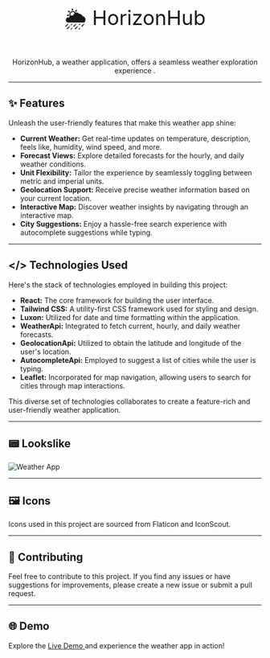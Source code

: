 <p align="center" style="font-size: 40px;">🌦️ HorizonHub</p>
<p align="center" >HorizonHub, a weather application, offers a seamless weather exploration experience .</p>

- - -

## ✨ Features

Unleash the user-friendly features that make this weather app shine:

- **Current Weather:** Get real-time updates on temperature, description, feels like, humidity, wind speed, and more.
- **Forecast Views:** Explore detailed forecasts for the hourly, and daily weather conditions.
- **Unit Flexibility:** Tailor the experience by seamlessly toggling between metric and imperial units.
- **Geolocation Support:** Receive precise weather information based on your current location.
- **Interactive Map:** Discover weather insights by navigating through an interactive map.
- **City Suggestions:** Enjoy a hassle-free search experience with autocomplete suggestions while typing.


- - -
## </> Technologies Used

Here's the stack of technologies employed in building this project:

- **React:** The core framework for building the user interface.
- **Tailwind CSS:** A utility-first CSS framework used for styling and design.
- **Luxon:** Utilized for date and time formatting within the application.
- **WeatherApi:** Integrated to fetch current, hourly, and daily weather forecasts.
- **GeolocationApi:** Utilized to obtain the latitude and longitude of the user's location.
- **AutocompleteApi:** Employed to suggest a list of cities while the user is typing.
- **Leaflet:** Incorporated for map navigation, allowing users to search for cities through map interactions.

This diverse set of technologies collaborates to create a feature-rich and user-friendly weather application.
- - -
## 📟 Lookslike 
![Weather App](build/looklike.png)

- - - 
## 🖼️ Icons

Icons used in this project are sourced from Flaticon and IconScout.
 
- - -
## 🤝 Contributing

Feel free to contribute to this project. If you find any issues or have suggestions for improvements, please create a new issue or submit a pull request.
- - -
## 🌐 Demo
Explore the [Live Demo ](https://ineszenkri.github.io/HorizonHub/)and experience the weather app in action!
